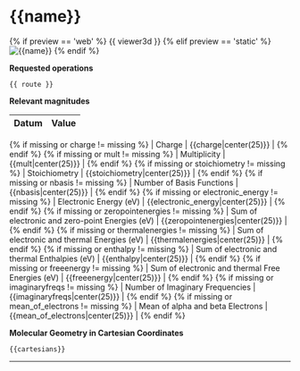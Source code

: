 # {{name}}

{% if preview == 'web' %}
{{ viewer3d }}
{% elif preview == 'static' %}
![{{name}}]({{image}})
{% endif %}

__Requested operations__

`{{ route }}`

__Relevant magnitudes__

| Datum                                            | Value                     |
|:-------------------------------------------------|--------------------------:|
{% if missing or charge != missing %}
| Charge                                           | {{charge|center(25)}} |
{% endif %}
{% if missing or mult != missing %}
| Multiplicity                                     | {{mult|center(25)}} |
{% endif %}
{% if missing or stoichiometry != missing %}
| Stoichiometry                                    | {{stoichiometry|center(25)}} |
{% endif %}
{% if missing or nbasis != missing %}
| Number of Basis Functions                        | {{nbasis|center(25)}} |
{% endif %}
{% if missing or electronic_energy != missing %}
| Electronic Energy (eV)                           | {{electronic_energy|center(25)}} |
{% endif %}
{% if missing or zeropointenergies != missing %}
| Sum of electronic and zero-point Energies (eV)   | {{zeropointenergies|center(25)}} |
{% endif %}
{% if missing or thermalenergies != missing %}
| Sum of electronic and thermal Energies (eV)      | {{thermalenergies|center(25)}} |
{% endif %}
{% if missing or enthalpy != missing %}
| Sum of electronic and thermal Enthalpies (eV)    | {{enthalpy|center(25)}} |
{% endif %}
{% if missing or freeenergy != missing %}
| Sum of electronic and thermal Free Energies (eV) | {{freeenergy|center(25)}} |
{% endif %}
{% if missing or imaginaryfreqs != missing %}
| Number of Imaginary Frequencies                  | {{imaginaryfreqs|center(25)}} |
{% endif %}
{% if missing or mean_of_electrons != missing %}
| Mean of alpha and beta Electrons                 | {{mean_of_electrons|center(25)}} |
{% endif %}

__Molecular Geometry in Cartesian Coordinates__

```xyz
{{cartesians}}
```

***